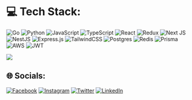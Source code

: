 # 💻 Tech Stack:
![Go](https://img.shields.io/badge/go-%2300ADD8.svg?style=for-the-badge&logo=go&logoColor=white)
![Python](https://img.shields.io/badge/python-3670A0?style=for-the-badge&logo=python&logoColor=ffdd54)
![JavaScript](https://img.shields.io/badge/javascript-%23323330.svg?style=for-the-badge&logo=javascript&logoColor=%23F7DF1E) 
![TypeScript](https://img.shields.io/badge/typescript-%23007ACC.svg?style=for-the-badge&logo=typescript&logoColor=white)
![React](https://img.shields.io/badge/react-%2320232a.svg?style=for-the-badge&logo=react&logoColor=%2361DAFB) 
![Redux](https://img.shields.io/badge/redux-%23593d88.svg?style=for-the-badge&logo=redux&logoColor=white)
![Next JS](https://img.shields.io/badge/Next-black?style=for-the-badge&logo=next.js&logoColor=white) 
![NestJS](https://img.shields.io/badge/nestjs-%23E0234E.svg?style=for-the-badge&logo=nestjs&logoColor=white)
![Express.js](https://img.shields.io/badge/express.js-%23404d59.svg?style=for-the-badge&logo=express&logoColor=%2361DAFB)
![TailwindCSS](https://img.shields.io/badge/tailwindcss-%2338B2AC.svg?style=for-the-badge&logo=tailwind-css&logoColor=white) 
![Postgres](https://img.shields.io/badge/postgres-%23316192.svg?style=for-the-badge&logo=postgresql&logoColor=white) 
![Redis](https://img.shields.io/badge/redis-%23DD0031.svg?style=for-the-badge&logo=redis&logoColor=white) 
![Prisma](https://img.shields.io/badge/Prisma-3982CE?style=for-the-badge&logo=Prisma&logoColor=white)
![AWS](https://img.shields.io/badge/AWS-%23FF9900.svg?style=for-the-badge&logo=amazon-aws&logoColor=white) 
![JWT](https://img.shields.io/badge/JWT-black?style=for-the-badge&logo=JSON%20web%20tokens) 

![](https://github-readme-stats.vercel.app/api/top-langs/?username=Teerawat36167&theme=tokyonight&hide_border=true&include_all_commits=false&count_private=true&layout=compact)


## 🌐 Socials:
[![Facebook](https://img.shields.io/badge/Facebook-%231877F2.svg?logo=Facebook&logoColor=white)](https://www.facebook.com/profile.php?id=100003479055098) [![Instagram](https://img.shields.io/badge/Instagram-%23E4405F.svg?logo=Instagram&logoColor=white)](https://www.instagram.com/tee.trw_/?theme=dark) [![Twitter](https://img.shields.io/badge/Twitter-%231DA1F2.svg?logo=Twitter&logoColor=white)](https://twitter.com/djsjabjdkak) 
[![LinkedIn](https://img.shields.io/badge/LinkedIn-%230077B5.svg?logo=linkedin&logoColor=white)](https://linkedin.com/in/teerawat-chanvipardilok-baabb0257) 

<!-- Proudly created with GPRM ( https://gprm.itsvg.in ) -->
